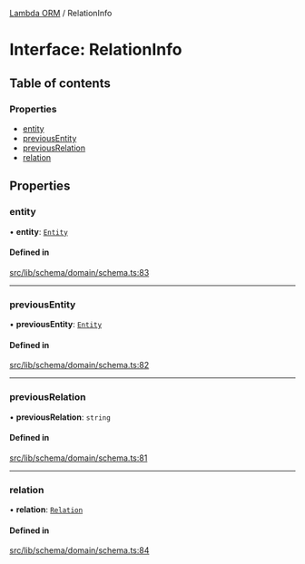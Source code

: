 [Lambda ORM](../README.md) / RelationInfo

# Interface: RelationInfo

## Table of contents

### Properties

- [entity](RelationInfo.md#entity)
- [previousEntity](RelationInfo.md#previousentity)
- [previousRelation](RelationInfo.md#previousrelation)
- [relation](RelationInfo.md#relation)

## Properties

### entity

• **entity**: [`Entity`](Entity.md)

#### Defined in

[src/lib/schema/domain/schema.ts:83](https://github.com/FlavioLionelRita/lambdaorm/blob/ade761b9/src/lib/schema/domain/schema.ts#L83)

___

### previousEntity

• **previousEntity**: [`Entity`](Entity.md)

#### Defined in

[src/lib/schema/domain/schema.ts:82](https://github.com/FlavioLionelRita/lambdaorm/blob/ade761b9/src/lib/schema/domain/schema.ts#L82)

___

### previousRelation

• **previousRelation**: `string`

#### Defined in

[src/lib/schema/domain/schema.ts:81](https://github.com/FlavioLionelRita/lambdaorm/blob/ade761b9/src/lib/schema/domain/schema.ts#L81)

___

### relation

• **relation**: [`Relation`](Relation.md)

#### Defined in

[src/lib/schema/domain/schema.ts:84](https://github.com/FlavioLionelRita/lambdaorm/blob/ade761b9/src/lib/schema/domain/schema.ts#L84)
